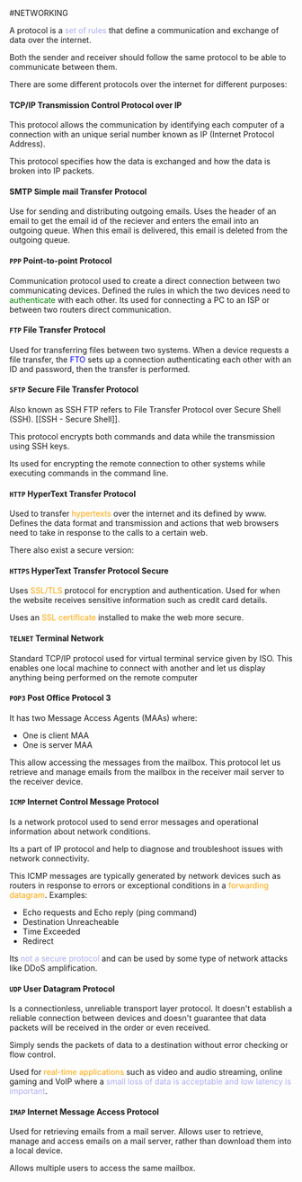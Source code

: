 #NETWORKING 

A protocol is a <span style="color:#ababf5;">set of rules</span> that define a communication and exchange of data over the internet. 

Both the sender and receiver should follow the same protocol to be able to communicate between them. 

There are some different protocols over the internet for different purposes: 

#### TCP/IP Transmission Control Protocol over IP

This protocol allows the communication by identifying each computer of a connection with an unique serial number known as IP (Internet Protocol Address). 

This protocol specifies how the data is exchanged and how the data is broken into IP packets. 

#### SMTP Simple mail Transfer Protocol

Use for sending and distributing outgoing emails. 
Uses the header of an email to get the email id of the reciever and enters the email into an outgoing queue. When this email is delivered, this email is deleted from the outgoing queue. 

#### `PPP` Point-to-point Protocol

Communication protocol used to create a direct connection between two communicating devices. 
Defined the rules in which the two devices need to <span style="color:green;">authenticate</span> with each other. 
Its used for connecting a PC to an ISP or between two routers direct communication.

#### `FTP` File Transfer Protocol

Used for transferring files between two systems. 
When a device requests a file transfer, the <span style="color:blue;">FTO</span> sets up a connection authenticating each other with an ID and password, then the transfer is performed. 

#### `SFTP` Secure File Transfer Protocol

Also known as SSH FTP refers to File Transfer Protocol over Secure Shell (SSH). [[SSH - Secure Shell]]. 

This protocol encrypts both commands and data while the transmission using SSH keys. 

Its used for encrypting the remote connection to other systems while executing commands in the command line. 

#### `HTTP` HyperText Transfer Protocol

Used to transfer <span style="color:orange;">hypertexts</span> over the internet and its defined by www. 
Defines the data format and transmission and actions that web browsers need to take in response to the calls to a certain web. 

There also exist a secure version: 

#### `HTTPS` HyperText Transfer Protocol Secure

Uses <span style="color:orange;">SSL/TLS</span> protocol for encryption and authentication. Used for when the website receives sensitive information such as credit card details. 

Uses an <span style="color:orange;">SSL certificate</span> installed to make the web more secure. 

#### `TELNET` Terminal Network

Standard TCP/IP protocol used for virtual terminal service given by ISO. 
This enables one local machine to connect with another and let us display anything being performed on the remote computer

#### `POP3` Post Office Protocol 3

It has two Message Access Agents (MAAs) where: 
* One is client MAA
* One is server MAA

This allow accessing the messages from the mailbox. 
This protocol let us retrieve and manage emails from the mailbox in the receiver mail server to the receiver device. 

#### `ICMP` Internet Control Message Protocol

Is a network protocol used to send error messages and operational information about network conditions. 

Its a part of IP protocol and help to diagnose and troubleshoot issues with network connectivity. 

This ICMP messages are typically generated by network devices such as routers in response to errors or exceptional conditions in a <span style ="color:orange;">forwarding datagram</span>. Examples: 

* Echo requests and Echo reply (ping command)
* Destination Unreacheable
* Time Exceeded
* Redirect

Its <span style="color:#ababf5;">not a secure protocol</span> and can be used by some type of network attacks like DDoS amplification. 

#### `UDP` User Datagram Protocol

Is a connectionless, unreliable transport layer protocol. 
It doesn't establish a reliable connection between devices and doesn't guarantee that data packets will be received in the order or even received. 

Simply sends the packets of data to a destination without error checking or flow control. 

Used for <span style="color:orange;">real-time applications</span> such as video and audio streaming, online gaming and VoIP where a <span style="color:#ababf5;">small loss of data is acceptable and low latency is important</span>. 


#### `IMAP` Internet Message Access Protocol

Used for retrieving emails from a mail server. 
Allows user to retrieve, manage and access emails on a mail server, rather than download them into a local device.

Allows multiple users to access the same mailbox. 


